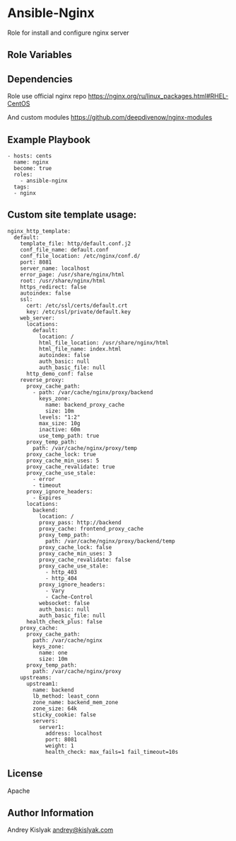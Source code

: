 Ansible-Nginx
=========
Role for install and configure nginx server

Role Variables
--------------

Dependencies
------------
Role use official nginx repo
https://nginx.org/ru/linux_packages.html#RHEL-CentOS

And custom modules
https://github.com/deepdivenow/nginx-modules

Example Playbook
----------------
    - hosts: cents
      name: nginx
      become: true
      roles:
        - ansible-nginx
      tags:
      - nginx

Custom site template usage:
---------------------------

    nginx_http_template:
      default:
        template_file: http/default.conf.j2
        conf_file_name: default.conf
        conf_file_location: /etc/nginx/conf.d/
        port: 8081
        server_name: localhost
        error_page: /usr/share/nginx/html
        root: /usr/share/nginx/html
        https_redirect: false
        autoindex: false
        ssl:
          cert: /etc/ssl/certs/default.crt
          key: /etc/ssl/private/default.key
        web_server:
          locations:
            default:
              location: /
              html_file_location: /usr/share/nginx/html
              html_file_name: index.html
              autoindex: false
              auth_basic: null
              auth_basic_file: null
          http_demo_conf: false
        reverse_proxy:
          proxy_cache_path:
            - path: /var/cache/nginx/proxy/backend
              keys_zone:
                name: backend_proxy_cache
                size: 10m
              levels: "1:2"
              max_size: 10g
              inactive: 60m
              use_temp_path: true
          proxy_temp_path:
            path: /var/cache/nginx/proxy/temp
          proxy_cache_lock: true
          proxy_cache_min_uses: 5
          proxy_cache_revalidate: true
          proxy_cache_use_stale:
            - error
            - timeout
          proxy_ignore_headers:
            - Expires
          locations:
            backend:
              location: /
              proxy_pass: http://backend
              proxy_cache: frontend_proxy_cache
              proxy_temp_path:
                path: /var/cache/nginx/proxy/backend/temp
              proxy_cache_lock: false
              proxy_cache_min_uses: 3
              proxy_cache_revalidate: false
              proxy_cache_use_stale:
                - http_403
                - http_404
              proxy_ignore_headers:
                - Vary
                - Cache-Control
              websocket: false
              auth_basic: null
              auth_basic_file: null
          health_check_plus: false
        proxy_cache:
          proxy_cache_path:
            path: /var/cache/nginx
            keys_zone:
              name: one
              size: 10m
          proxy_temp_path:
            path: /var/cache/nginx/proxy
        upstreams:
          upstream1:
            name: backend
            lb_method: least_conn
            zone_name: backend_mem_zone
            zone_size: 64k
            sticky_cookie: false
            servers:
              server1:
                address: localhost
                port: 8081
                weight: 1
                health_check: max_fails=1 fail_timeout=10s

License
-------

Apache

Author Information
------------------

Andrey Kislyak <andrey@kislyak.com>
